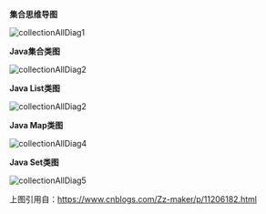 
**集合思维导图**

![collectionAllDiag1](https://gitee.com/pic_bed_of_shiva/picture/raw/master/images/collectionAllDiag1.png)


**Java集合类图**

![collectionAllDiag2](https://gitee.com/pic_bed_of_shiva/picture/raw/master/images/collectionAllDiag2.png)

**Java List类图**

![collectionAllDiag2](https://gitee.com/pic_bed_of_shiva/picture/raw/master/images/collectionAllDiag3.png)

**Java Map类图**

![collectionAllDiag4](https://gitee.com/pic_bed_of_shiva/picture/raw/master/images/collectionAllDiag4.png)

**Java Set类图**

![collectionAllDiag5](https://gitee.com/pic_bed_of_shiva/picture/raw/master/images/collectionAllDiag5.png)


上图引用自：<a href="https://www.cnblogs.com/Zz-maker/p/11206182.html" target="_blank">https://www.cnblogs.com/Zz-maker/p/11206182.html</a>


